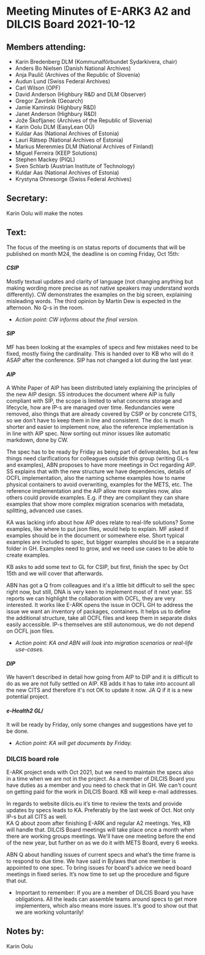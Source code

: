 # Meeting Minutes of E-ARK3 A2 and DILCIS Board 2021-10-12

## Members attending:

* Karin Bredenberg DLM (Kommunalförbundet Sydarkivera, chair)
* Anders Bo Nielsen (Danish National Archives)
* Anja Paulič (Archives of the Republic of Slovenia) 
* Audun Lund (Swiss Federal Archives)
* Carl Wilson (OPF)
* David Anderson (Highbury R&D and DLM Observer)
* Gregor Završnik (Geoarch)
* Jamie Kaminski (Highbury R&D)
* Janet Anderson (Highbury R&D)
* Jože Škofljanec (Archives of the Republic of Slovenia)
* Karin Oolu DLM (EasyLean OÜ)
* Kuldar Aas (National Archives of Estonia)
* Lauri Rätsep (National Archives of Estonia)
* Markus Merenmies DLM (National Archives of Finland)
* Miguel Ferreira (KEEP Solutions)
* Stephen Mackey (PIQL)
* Sven Schlarb (Austrian Institute of Technology)
* Kuldar Aas (National Archives of Estonia)
* Krystyna Ohnesorge (Swiss Federal Archives)


## Secretary:
Karin Oolu will make the notes


## Text:

The focus of the meeting is on status reports of documents that will be published on month M24, the deadline is on coming Friday, Oct 15th: 

#### *CSIP* 
Mostly textual updates and clarity of language (not changing anything but making wording more precise as not native speakers may understand words differently). CW demonstrates the examples on the big screen, explaining misleading words. The third opinion by Martin Dew is expected in the afternoon. No Q-s in the room. 

- *Action point: CW informs about the final version.* 

#### *SIP* 
MF has been looking at the examples of specs and few mistakes need to be fixed, mostly fixing the cardinality. This is handed over to KB who will do it ASAP after the conference. SIP has not changed a lot during the last year.

#### *AIP* 
A White Paper of AIP has been distributed lately explaining the principles of the new AIP design. SS introduces the document where AIP is fully compliant with SIP, the scope is limited to what concerns storage and lifecycle, how are IP-s are managed over time. Redundancies were removed, also things that are already covered by CSIP or by concrete CITS, so we don’t have to keep them in line and consistent. The doc is much shorter and easier to implement now, also the reference implementation is in line with AIP spec. Now sorting out minor issues like automatic markdown, done by CW. 

The spec has to be ready by Friday as being part of deliverables, but as few things need clarifications for colleagues outside this group (writing GL-s and examples), ABN proposes to have more meetings in Oct regarding AIP. SS explains that with the new structure we have dependencies, details of OCFL implementation, also the naming scheme examples how to name physical containers to avoid overwriting, examples for the METS, etc. The reference implementation and the AIP allow more examples now, also others could provide examples. E.g. if they are compliant they can share examples that show more complex migration scenarios with metadata, splitting, advanced use cases. 

KA was lacking info about how AIP does relate to real-life solutions? Some examples, like where to put json files, would help to explain. MF asked if examples should be in the document or somewhere else. Short typical examples are included to spec, but bigger examples should be in a separate folder in GH. Examples need to grow, and we need use cases to be able to create examples. 

KB asks to add some text to GL for CSIP, but first, finish the spec by Oct 15th and we will cover that afterwards. 

ABN has got a Q from colleagues and it's a little bit difficult to sell the spec right now, but still, DNA is very keen to implement most of it next year. SS reports we can highlight the collaboration with OCFL, they are very interested. It works like E-ARK opens the issue in OCFL GH to address the issue we want an inventory of packages, containers. It helps us to define the additional structure, take all OCFL files and keep them in separate disks easily accessible. IP-s themselves are still autonomous, we do not depend on OCFL json files. 

- *Action point: KA and ABN will look into migration scenarios or real-life use-cases.*

#### *DIP* 
We haven’t described in detail how going from AIP to DIP and it is difficult to do as we are not fully settled on AIP. KB adds it has to take into account all the new CITS and therefore it's not OK to update it now.  JA Q if it is a new potential project.

#### *e-Health2 GL*/ 
It will be ready by Friday, only some changes and suggestions have yet to be done.

- *Action point: KA will get documents by Friday.* 

### DILCIS board role  
E-ARK project ends with Oct 2021, but we need to maintain the specs also in a time when we are not in the project. As a member of DILCIS Board you have duties as a member and you need to check that in GH. We can't count on getting paid for the work in DILCIS Board. KB will keep e-mail addresses.

In regards to website dilcis.eu it’s time to review the texts and provide updates by specs leads to KA. Preferably by the last week of Oct. Not only IP-s but all CITS as well.                                                                                                                                      
KA Q about zoom after finishing E-ARK and regular A2 meetings. Yes, KB will handle that. 
DILCIS Board meetings will take place once a month when there are working groups meetings. We'll have one meeting before the end of the new year, but further on as we do it with METS Board, every 6 weeks. 

ABN Q about handling issues of current specs and what’s the time frame is to respond to due time. 
We have said in Bylaws that one member is appointed to one spec. To bring issues for board's advice we need board meetings in fixed series. It’s now time to set up the procedure and figure that out. 

- Important to remember:  If you are a member of DILCIS Board you have obligations. All the leads can assemble teams around specs to get more implementers, which also means more issues. It's good to show out that we are working voluntarily!

## Notes by: 

Karin Oolu
